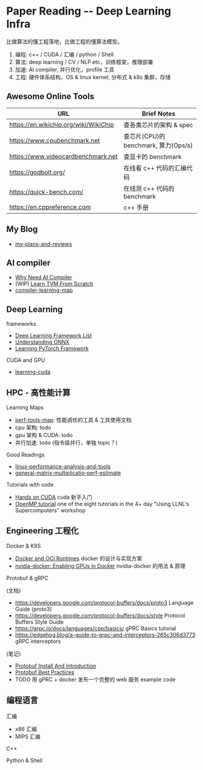 # Paper Reading -- Deep Learning Infra

比做算法的懂工程落地，比做工程的懂算法模型。

1. 编程: c++ / CUDA / 汇编 / python / Shell
2. 算法: deep learning / CV / NLP etc，训练框架，推理部署
3. 加速: AI compiler, 并行优化，profile 工具
4. 工程: 硬件体系结构，OS & linux kernel, 分布式 & k8s 集群，存储

## Awesome Online Tools

| URL | Brief Notes |
| ---- | ---- |
| <https://en.wikichip.org/wiki/WikiChip> | 查各类芯片的架构 & spec |
| <https://www.cpubenchmark.net> | 查芯片(CPU)的 benchmark, 算力(Ops/s) |
| <https://www.videocardbenchmark.net> | 查显卡的 benchmark |
| <https://godbolt.org/> | 在线看 c++ 代码的汇编代码 |
| <https://quick-bench.com/> | 在线测 c++ 代码的 benchmark |
| <https://en.cppreference.com> | c++ 手册 |

## My Blog

- [my-plans-and-reviews](01-zettelkasten/articles/my-plans-and-reviews.md)

## AI compiler

- [Why Need AI Compiler](01-zettelkasten/note-blocks/why-need-ai-compiler.md)
- (WIP) [Learn TVM From Scratch](01-zettelkasten/content-maps/learn-tvm-from-scratch.md)
- [compiler-learning-map](01-zettelkasten/content-maps/compiler-learning-map.md)

## Deep Learning

frameworks

- [Deep Learning Framework List](01-zettelkasten/note-blocks/deep-learning-framework-list.md)
- [Understanding ONNX](01-zettelkasten/note-blocks/understanding-onnx.md)
- [Learning PyTorch Framework](01-zettelkasten/note-blocks/learning-pytorch-framework.md)

CUDA and GPU

- [learning-cuda](01-zettelkasten/articles/learning-cuda.md)

## HPC - 高性能计算

Learning Maps

- [perf-tools-map](01-zettelkasten/content-maps/perf-tools-map.md): 性能调优的工具 & 工具使用文档
- cpu 架构: todo
- gpu 架构 & CUDA: todo
- 并行加速: todo (指令级并行，单独 topic？)

Good Readings

- [linux-performance-analysis-and-tools](01-zettelkasten/paper-notes/linux-performance-analysis-and-tools.md)
- [general-matrix-multiplicatio-perf-estimate](01-zettelkasten/note-blocks/general-matrix-multiplicatio-perf-estimate.md)

Tutorials with code

- [Hands on CUDA](02-tutorial-code/03-hands-on-cuda/README.md) cuda 新手入门
- [OpenMP tutorial](https://hpc.llnl.gov/tuts/openMP) one of the eight tutorials in the 4+ day "Using LLNL's Supercomputers" workshop

## Engineering 工程化

Docker & K8S

- [Docker and OCI Runtimes](01-zettelkasten/note-blocks/docker-and-oci-runtimes.md) docker 的设计与实现方案
- [nvidia-docker: Enabling GPUs in Docker](01-zettelkasten/note-blocks/nvidia-docker-enabling-gpu-in-docker.md) nvidia-docker 的用法 & 原理

Protobuf & gRPC

(文档)
- https://developers.google.com/protocol-buffers/docs/proto3 Language Guide (proto3)
- https://developers.google.com/protocol-buffers/docs/style Protocol Buffers Style Guide
- https://grpc.io/docs/languages/cpp/basics/ gPRC Basics tutorial
- https://edgehog.blog/a-guide-to-grpc-and-interceptors-265c306d3773 gRPC interceptors

(笔记)
- [Protobuf Install And Introduction](01-zettelkasten/note-blocks/protobuf-install-and-introduction.md)
- [Protobuf Best Practices](01-zettelkasten/note-blocks/protobuf-best-practices.md)
- TODO 用 gPRC + docker 发布一个完整的 web 服务 example code

## 编程语言

汇编

- x86 汇编
- MIPS 汇编

C++

Python & Shell
